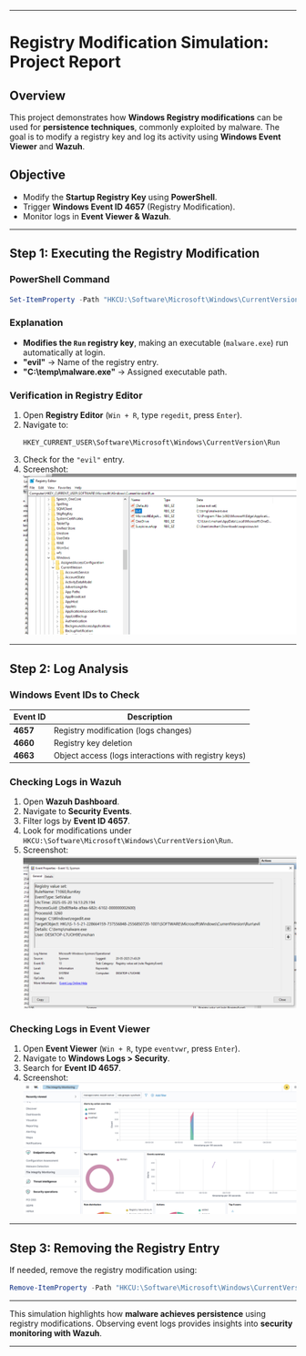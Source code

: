 
---

# **Registry Modification Simulation: Project Report**

## **Overview**
This project demonstrates how **Windows Registry modifications** can be used for **persistence techniques**, commonly exploited by malware. The goal is to modify a registry key and log its activity using **Windows Event Viewer** and **Wazuh**.

## **Objective**
- Modify the **Startup Registry Key** using **PowerShell**.
- Trigger **Windows Event ID 4657** (Registry Modification).
- Monitor logs in **Event Viewer & Wazuh**.

---

## **Step 1: Executing the Registry Modification**
### **PowerShell Command**
```powershell
Set-ItemProperty -Path "HKCU:\Software\Microsoft\Windows\CurrentVersion\Run" -Name "evil" -Value "C:\temp\malware.exe"
```
### **Explanation**
- **Modifies the `Run` registry key**, making an executable (`malware.exe`) run automatically at login.
- **"evil"** → Name of the registry entry.
- **"C:\temp\malware.exe"** → Assigned executable path.

### **Verification in Registry Editor**
1. Open **Registry Editor** (`Win + R`, type `regedit`, press `Enter`).
2. Navigate to:
   ```
   HKEY_CURRENT_USER\Software\Microsoft\Windows\CurrentVersion\Run
   ```
3. Check for the `"evil"` entry.
4. Screenshot:  
   ![Registry Key](../screenshots/Registry_Key.png)

---

## **Step 2: Log Analysis**
### **Windows Event IDs to Check**
| **Event ID** | **Description** |
|-------------|----------------|
| **4657**    | Registry modification (logs changes) |
| **4660**    | Registry key deletion |
| **4663**    | Object access (logs interactions with registry keys) |

### **Checking Logs in Wazuh**
1. Open **Wazuh Dashboard**.
2. Navigate to **Security Events**.
3. Filter logs by **Event ID 4657**.
4. Look for modifications under `HKCU:\Software\Microsoft\Windows\CurrentVersion\Run`.
5. Screenshot:  
   ![Wazuh Logs](../screenshots/eventID-13.png)

### **Checking Logs in Event Viewer**
1. Open **Event Viewer** (`Win + R`, type `eventvwr`, press `Enter`).
2. Navigate to **Windows Logs > Security**.
3. Search for **Event ID 4657**.
4. Screenshot:  
   ![Event Viewer - Registry Change](../screenshots/wazuh-registry.png)

---

## **Step 3: Removing the Registry Entry**
If needed, remove the registry modification using:
```powershell
Remove-ItemProperty -Path "HKCU:\Software\Microsoft\Windows\CurrentVersion\Run" -Name "evil"
```

---

This simulation highlights how **malware achieves persistence** using registry modifications. Observing event logs provides insights into **security monitoring with Wazuh**.

---

